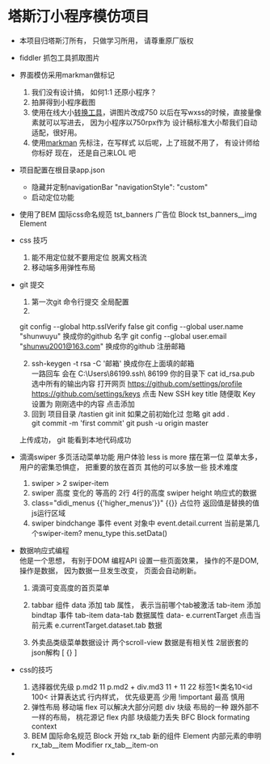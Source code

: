 # 塔斯汀小程序模仿项目

- 本项目归塔斯汀所有， 只做学习所用， 请尊重原厂版权

- fiddler 抓包工具抓取图片

- 界面模仿采用markman做标记
  1. 我们没有设计搞， 如何1:1 还原小程序？
  2. 拍屏得到小程序截图
  3. 使用在线大小[转换工具](https://www.gaitubao.com/)，讲图片改成750
    以后在写wxss的时候，直接量像素就可以写进去， 因为小程序以750rpx作为
    设计稿标准大小帮我们自动适配，很好用。
  4. 使用[markman](http://www.getmarkman.com/) 先标注，在写样式
    以后呢，上了班就不用了， 有设计师给你标好
    现在， 还是自己来LOL 吧

- 项目配置在根目录app.json
  - 隐藏并定制navigationBar
    "navigationStyle": "custom"
  - 启动定位功能
  
- 使用了BEM 国际css命名规范
  tst_banners  广告位 Block
  tst_banners__img  Element

- css 技巧
  1. 能不用定位就不要用定位
    脱离文档流
  2. 移动端多用弹性布局 

- git 提交
  1. 第一次git 命令行提交
  全局配置 
  1. 
    git config --global http.sslVerify false
    git config --global user.name "shunwuyu"  换成你的github 名字
    git config --global user.email "shunwu2001@163.com" 换成你的github 注册邮箱

  2.  ssh-keygen -t rsa -C '邮箱'  换成你在上面填的邮箱   
    一路回车   会在 C:\Users\86199\.ssh\       86199 你的目录下
    cat id_rsa.pub   选中所有的输出内容
    打开网页  https://github.com/settings/profile
    https://github.com/settings/keys
    点击 New SSH key
    title 随便取   Key  设置为
    刚刚选中的内容
    点击添加
  3. 回到 项目目录   /tastien
    git init    如果之前初始化过 忽略
    git  add .   
    git  commit -m 'first commit'
    git push -u origin master

    上传成功， git 能看到本地代码成功

- 滴滴swiper 多页活动菜单功能
    用户体验 less is more 摆在第一位 
    菜单太多， 用户的密集恐惧症， 把重要的放在首页
    其他的可以多放一些
    技术难度  
    1. swiper > 2 swiper-item
    2. swiper 高度  变化的     等高的
      2行
      4行的高度 
      swiper height 响应式的数据   
    3. class="didi_menus {{'higher_menus'}}"
      {{}} 占位符  返回值是替换的值
      js运行区域 
    4. swiper bindchange  事件
      event 对象中
        event.detail.current 当前是第几个swiper-item?
        menu_type 
        this.setData()
- 数据响应式编程  
  他是一个思想， 有别于DOM 编程API 
  设置一些页面效果， 操作的不是DOM, 
  操作是数据， 因为数据一旦发生改变， 页面会自动刷新。 
  1. 滴滴可变高度的首页菜单 
  2. tabbar 组件
    data  添加  tab 属性， 表示当前哪个tab被激活
    tab-item 添加bindtap  事件
    tab-item data-tab 数据属性 data- 
    e.currentTarget 点击当前元素
    e.currentTarget.dataset.tab 数据

  3. 外卖品类级菜单数据设计
    两个scroll-view 数据是有相关性
    2层嵌套的json解构
      [
        {}
      ]

- css的技巧
  1. 选择器优先级
    p.md2  11
    p.md2 + div.md3    11 + 11   22
    标签1<类名10<id 100< 计算表达式
    行内样式， 优先级更高  少用
    !important 最高 慎用
  2. 弹性布局
    移动端 flex 可以解决大部分问题 
    div  块级
    布局的一种  跟外部不一样的布局， 桃花源记 
    flex  内部   块级能力丢失  BFC 
    Block formating context   
  3. BEM 国际命名规范
    Block 开始  rx_tab  新的组件
    Element  内部元素的申明  rx_tab__item
    Modifier rx_tab__item-on
- 
